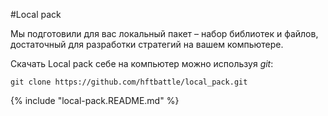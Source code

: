 #Local pack

Мы подготовили для вас локальный пакет – набор библиотек и файлов, достаточный для разработки стратегий на вашем компьютере.

Скачать Local pack себе на компьютер можно используя *git*:
```
git clone https://github.com/hftbattle/local_pack.git
```

{% include "local-pack.README.md" %}